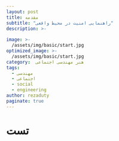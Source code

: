 ```yaml
---
layout: post
title: مقدمه
subtitle: "راهنمایی امنیت در محیط واقعی"
description: >-
  
image: >-
  /assets/img/basic/start.jpg
optimized_image: >-
  /assets/img/basic/start.jpg
category:  هنر مهندسی اجتماعی
tags:
  - مهندسی
  - اجتماعی
  - social
  - engineering
author: rezaduty
paginate: true
---
```


# تست